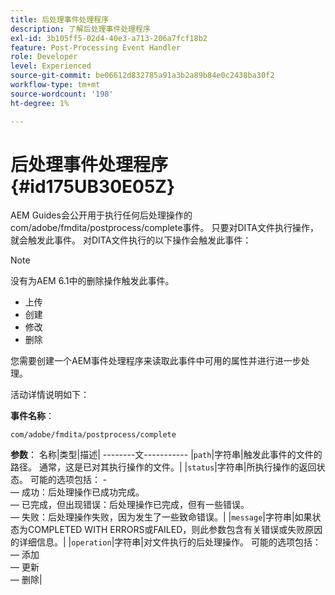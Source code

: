 ```yaml
---
title: 后处理事件处理程序
description: 了解后处理事件处理程序
exl-id: 3b105ff5-02d4-40e3-a713-206a7fcf18b2
feature: Post-Processing Event Handler
role: Developer
level: Experienced
source-git-commit: be06612d832785a91a3b2a89b84e0c2438ba30f2
workflow-type: tm+mt
source-wordcount: '198'
ht-degree: 1%

---
```


# 后处理事件处理程序 {#id175UB30E05Z}

AEM Guides会公开用于执行任何后处理操作的com/adobe/fmdita/postprocess/complete事件。 只要对DITA文件执行操作，就会触发此事件。 对DITA文件执行的以下操作会触发此事件：

>[!NOTE]
>
> 没有为AEM 6.1中的删除操作触发此事件。

- 上传
- 创建
- 修改
- 删除

您需要创建一个AEM事件处理程序来读取此事件中可用的属性并进行进一步处理。

活动详情说明如下：

**事件名称**：

```
com/adobe/fmdita/postprocess/complete 
```

**参数**： 名称|类型|描述| --------文----------- |`path`|字符串|触发此事件的文件的路径。 通常，这是已对其执行操作的文件。| |`status`|字符串|所执行操作的返回状态。 可能的选项包括： - <br> — 成功：后处理操作已成功完成。 <br> — 已完成，但出现错误：后处理操作已完成，但有一些错误。 <br> — 失败：后处理操作失败，因为发生了一些致命错误。| |`message`|字符串|如果状态为COMPLETED WITH ERRORS或FAILED，则此参数包含有关错误或失败原因的详细信息。| |`operation`|字符串|对文件执行的后处理操作。 可能的选项包括：<br> — 添加 <br> — 更新 <br> — 删除|

